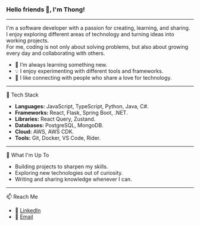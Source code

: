 ### Hello friends 👋, I'm Thong!

---

I'm a software developer with a passion for creating, learning, and sharing.  
I enjoy exploring different areas of technology and turning ideas into working projects.  
For me, coding is not only about solving problems, but also about growing every day and collaborating with others.

- 🌱 I’m always learning something new.
- 💡 I enjoy experimenting with different tools and frameworks.
- 🤝 I like connecting with people who share a love for technology.

---

🚀 Tech Stack

- **Languages:** JavaScript, TypeScript, Python, Java, C#.
- **Frameworks:** React, Flask, Spring Boot, .NET.
- **Libraries:** React Query, Zustand.
- **Databases:** PostgreSQL, MongoDB.
- **Cloud:** AWS, AWS CDK.
- **Tools:** Git, Docker, VS Code, Rider.

---

📌 What I'm Up To

- Building projects to sharpen my skills.
- Exploring new technologies out of curiosity.
- Writing and sharing knowledge whenever I can.

---

📫 Reach Me

- 🔗 [LinkedIn](https://www.linkedin.com/in/th%C3%B4ng-d%C6%B0%C6%A1ng-0113182b7/)
- 📧 [Email](mailto:duongthanhthong0611@gmail.com)
